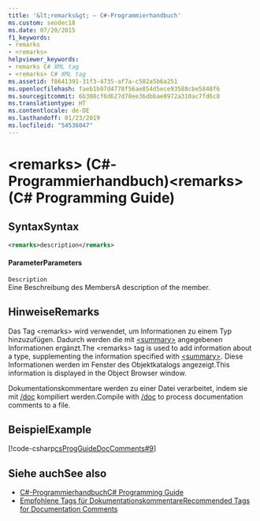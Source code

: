 ```yaml
---
title: '&lt;remarks&gt; – C#-Programmierhandbuch'
ms.custom: seodec18
ms.date: 07/20/2015
f1_keywords:
- remarks
- <remarks>
helpviewer_keywords:
- remarks C# XML tag
- <remarks> C# XML tag
ms.assetid: f8641391-31f3-4735-af7a-c502a5b6a251
ms.openlocfilehash: faeb1b07d4778f56ae854d5ece93588cbe5848f6
ms.sourcegitcommit: 6b308cf6d627d78ee36dbbae8972a310ac7fd6c8
ms.translationtype: HT
ms.contentlocale: de-DE
ms.lasthandoff: 01/23/2019
ms.locfileid: "54536047"
---
```

# <a name="ltremarksgt-c-programming-guide"></a><span data-ttu-id="7eb49-102">&lt;remarks&gt; (C#-Programmierhandbuch)</span><span class="sxs-lookup"><span data-stu-id="7eb49-102">&lt;remarks&gt; (C# Programming Guide)</span></span>
## <a name="syntax"></a><span data-ttu-id="7eb49-103">Syntax</span><span class="sxs-lookup"><span data-stu-id="7eb49-103">Syntax</span></span>  
  
```xml  
<remarks>description</remarks>  
```  
  
#### <a name="parameters"></a><span data-ttu-id="7eb49-104">Parameter</span><span class="sxs-lookup"><span data-stu-id="7eb49-104">Parameters</span></span>  
 `Description`  
 <span data-ttu-id="7eb49-105">Eine Beschreibung des Members</span><span class="sxs-lookup"><span data-stu-id="7eb49-105">A description of the member.</span></span>  
  
## <a name="remarks"></a><span data-ttu-id="7eb49-106">Hinweise</span><span class="sxs-lookup"><span data-stu-id="7eb49-106">Remarks</span></span>  
 <span data-ttu-id="7eb49-107">Das Tag \<remarks> wird verwendet, um Informationen zu einem Typ hinzuzufügen. Dadurch werden die mit [\<summary>](../../../csharp/programming-guide/xmldoc/summary.md) angegebenen Informationen ergänzt.</span><span class="sxs-lookup"><span data-stu-id="7eb49-107">The \<remarks> tag is used to add information about a type, supplementing the information specified with [\<summary>](../../../csharp/programming-guide/xmldoc/summary.md).</span></span> <span data-ttu-id="7eb49-108">Diese Informationen werden im Fenster des Objektkatalogs angezeigt.</span><span class="sxs-lookup"><span data-stu-id="7eb49-108">This information is displayed in the Object Browser window.</span></span>  
  
 <span data-ttu-id="7eb49-109">Dokumentationskommentare werden zu einer Datei verarbeitet, indem sie mit [/doc](../../../csharp/language-reference/compiler-options/doc-compiler-option.md) kompiliert werden.</span><span class="sxs-lookup"><span data-stu-id="7eb49-109">Compile with [/doc](../../../csharp/language-reference/compiler-options/doc-compiler-option.md) to process documentation comments to a file.</span></span>  
  
## <a name="example"></a><span data-ttu-id="7eb49-110">Beispiel</span><span class="sxs-lookup"><span data-stu-id="7eb49-110">Example</span></span>  
 [!code-csharp[csProgGuideDocComments#9](../../../csharp/programming-guide/xmldoc/codesnippet/CSharp/remarks_1.cs)]  
  
## <a name="see-also"></a><span data-ttu-id="7eb49-111">Siehe auch</span><span class="sxs-lookup"><span data-stu-id="7eb49-111">See also</span></span>

- [<span data-ttu-id="7eb49-112">C#-Programmierhandbuch</span><span class="sxs-lookup"><span data-stu-id="7eb49-112">C# Programming Guide</span></span>](../../../csharp/programming-guide/index.md)
- [<span data-ttu-id="7eb49-113">Empfohlene Tags für Dokumentationskommentare</span><span class="sxs-lookup"><span data-stu-id="7eb49-113">Recommended Tags for Documentation Comments</span></span>](../../../csharp/programming-guide/xmldoc/recommended-tags-for-documentation-comments.md)
